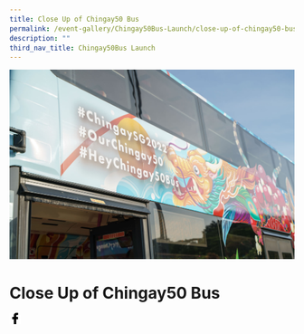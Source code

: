 ```yaml
---
title: Close Up of Chingay50 Bus
permalink: /event-gallery/Chingay50Bus-Launch/close-up-of-chingay50-bus
description: ""
third_nav_title: Chingay50Bus Launch
---
```

![Close Up of Chingay50 Bus](/images/Event%20Gallery/Chingay50Bus%20Launch/SS-CGB%20(2%20of%20132)-01.jpg)

# **Close Up of Chingay50 Bus**

<a href="http://www.facebook.com/sharer.php?u=http://www.chingay.gov.sg/image/event-gallery/close-up-of-chingay50-bus" style="float:left;">
	<img src="/images/facebook.png" style="width:auto;height:20px;">
</a>